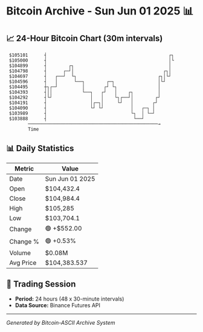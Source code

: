 # Bitcoin Archive - Sun Jun 01 2025 📊

## 📈 24-Hour Bitcoin Chart (30m intervals)

```
 $105101      ┤                                             ┌┐ 
 $105000      ┤                                             │└ 
 $104899      ┤        ┌┐                                   │  
 $104798      ┤      ┌─┘│                                 ┌┐│  
 $104697      ┤   ┌──┘  └┐                              ┌┐│└┘  
 $104596      ┤   │      └──┐        ┌─┐                │└┘    
 $104495      ┼┐┌─┘         │       ┌┘ └┐               │      
 $104393      ┤││           └──┐   ┌┘   │    ┌┐         │      
 $104292      ┤└┘              │   │    └┐┌──┘│        ┌┘      
 $104191      ┤                │┌─┐│     └┘   │       ┌┘       
 $104090      ┤                └┘ └┘          │   ┌─┐ │        
 $103989      ┤                               └┐  │ └─┘        
 $103888      ┤                                └──┘            
        ────────────────────────────────────────────────→
        Time
```

## 📊 Daily Statistics

| Metric | Value |
|--------|-------|
| Date | Sun Jun 01 2025 |
| Open | $104,432.4 |
| Close | $104,984.4 |
| High | $105,285 |
| Low | $103,704.1 |
| Change | 🟢 +$552.00 |
| Change % | 🟢 +0.53% |
| Volume | $0.08M |
| Avg Price | $104,383.537 |

## 📅 Trading Session

- **Period:** 24 hours (48 x 30-minute intervals)
- **Data Source:** Binance Futures API

---
*Generated by Bitcoin-ASCII Archive System*

